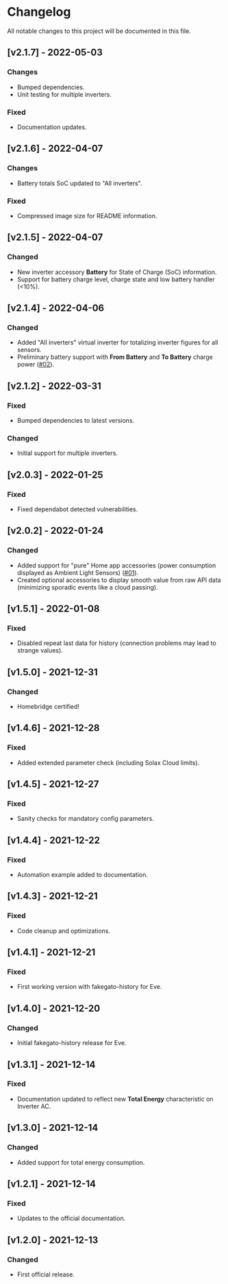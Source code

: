 # Changelog

All notable changes to this project will be documented in this file.

## [v2.1.7] - 2022-05-03
### Changes
* Bumped dependencies.
* Unit testing for multiple inverters.
### Fixed
* Documentation updates.

## [v2.1.6] - 2022-04-07
### Changes
* Battery totals SoC updated to "All inverters".
### Fixed
* Compressed image size for README information.

## [v2.1.5] - 2022-04-07
### Changed
* New inverter accessory **Battery** for State of Charge (SoC) information.
* Support for battery charge level, charge state and low battery handler (<10%).

## [v2.1.4] - 2022-04-06
### Changed
* Added "All inverters" virtual inverter for totalizing inverter figures for all sensors.
* Preliminary battery support with **From Battery** and **To Battery** charge power ([#02](https://github.com/AllMightySauron/homebride-solaxcloud-api/issues/2)).

## [v2.1.2] - 2022-03-31
### Fixed
* Bumped dependencies to latest versions.
### Changed
* Initial support for multiple inverters.

## [v2.0.3] - 2022-01-25
### Fixed
* Fixed dependabot detected vulnerabilities.

## [v2.0.2] - 2022-01-24
### Changed
* Added support for "pure" Home app accessories (power consumption displayed as Ambient Light Sensors) ([#01](https://github.com/AllMightySauron/homebride-solaxcloud-api/issues/1)).
* Created optional accessories to display smooth value from raw API data (minimizing sporadic events like a cloud passing).

## [v1.5.1] - 2022-01-08
### Fixed
* Disabled repeat last data for history (connection problems may lead to strange values).

## [v1.5.0] - 2021-12-31
### Changed
* Homebridge certified!

## [v1.4.6] - 2021-12-28
### Fixed
* Added extended parameter check (including Solax Cloud limits).

## [v1.4.5] - 2021-12-27
### Fixed
* Sanity checks for mandatory config parameters.

## [v1.4.4] - 2021-12-22
### Fixed
* Automation example added to documentation.

## [v1.4.3] - 2021-12-21
### Fixed
* Code cleanup and optimizations.

## [v1.4.1] - 2021-12-21
### Fixed
* First working version with fakegato-history for Eve.

## [v1.4.0] - 2021-12-20
### Changed
* Initial fakegato-history release for Eve.

## [v1.3.1] - 2021-12-14
### Fixed
* Documentation updated to reflect new **Total Energy** characteristic on Inverter AC.

## [v1.3.0] - 2021-12-14
### Changed
* Added support for total energy consumption.

## [v1.2.1] - 2021-12-14
### Fixed
* Updates to the official documentation.

## [v1.2.0] - 2021-12-13
### Changed
* First official release.